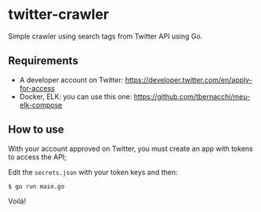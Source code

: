 # twitter-crawler
Simple crawler using search tags from Twitter API using Go.

## Requirements 
* A developer account on Twitter: https://developer.twitter.com/en/apply-for-access
* Docker, ELK: you can use this one: https://github.com/tbernacchi/meu-elk-compose
## How to use 

With your account approved on Twitter, you must create an app with tokens to access the API;

Edit the ```secrets.json``` with your token keys and then:

```
$ go run main.go 
```

Voilá! 
